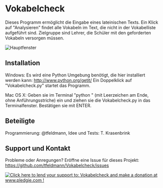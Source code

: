 # Vokabelcheck
Dieses Programm ermöglicht die Eingabe eines lateinischen Texts. Ein Klick auf "Analysieren" findet alle Vokabeln im Text, die nicht in der Vokabelliste aufgeführt sind. Zielgruppe sind Lehrer, die Schüler mit den geforderten Vokabeln versorgen müssen.

![Hauptfenster](https://raw.github.com/tfeldmann/Vokabelcheck/master/Screenshot.png)

## Installation
Windows: Es wird eine Python Umgebung benötigt, die hier installiert werden kann: http://www.python.org/getit/
Ein Doppelklick auf "Vokabelcheck.py" startet das Programm.

Mac OS X: Geben sie im Terminal "python " (mit Leerzeichen am Ende, ohne Anführungsstriche) ein und ziehen sie die Vokabelcheck.py in das Terminalfenster. Bestätigen sie mit ENTER.

## Beteiligte
Programmierung: @tfeldmann, Idee und Tests: T. Krasenbrink

## Support und Kontakt
Probleme oder Anregungen? Eröffne eine Issue für dieses Projekt: https://github.com/tfeldmann/Vokabelcheck/issues

<a href='http://www.pledgie.com/campaigns/18149'><img alt='Click here to lend your support to: Vokabelcheck and make a donation at www.pledgie.com !' src='http://www.pledgie.com/campaigns/18149.png?skin_name=chrome' border='0' /></a>
